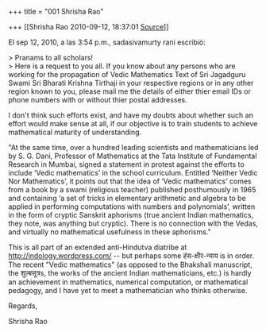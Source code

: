 +++
title = "001 Shrisha Rao"

+++
[[Shrisha Rao	2010-09-12, 18:37:01 [Source](https://groups.google.com/g/bvparishat/c/wx_nHBLgq6o)]]



El sep 12, 2010, a las 3:54 p.m., sadasivamurty rani escribió:

\> Pranams to all scholars!  
\> Here is a request to you all. If you know about any persons who are working for the propagation of Vedic Mathematics Text of Sri Jagadguru Swami Sri Bharati Krishna Tirthaji in your respective regions or in any other region known to you, please mail me the details of either thier email IDs or phone numbers with or without thier postal addresses.

I don't think such efforts exist, and have my doubts about whether such an effort would make sense at all, if our objective is to train students to achieve mathematical maturity of understanding.

"At the same time, over a hundred leading scientists and mathematicians led by S. G. Dani, Professor of Mathematics at the Tata Institute of Fundamental Research in Mumbai, signed a statement in protest against the efforts to include ‘Vedic mathematics’ in the school curriculum. Entitled ‘Neither Vedic Nor Mathematics’, it points out that the idea of ‘Vedic mathematics’ comes from a book by a swami (religious teacher) published posthumously in 1965 and containing ‘a set of tricks in elementary arithmetic and algebra to be applied in performing computations with numbers and polynomials’, written in the form of cryptic Sanskrit aphorisms (true ancient Indian mathematics, they note, was anything but cryptic). There is no connection with the Vedas, and virtually no mathematical usefulness in these aphorisms."

This is all part of an extended anti-Hindutva diatribe at <http://indology.wordpress.com/> -- but perhaps some हंस-क्षीर-न्याय is in order. The recent "Vedic mathematics" (as opposed to the Bhakshali manuscript, the शुल्बसूत्रs, the works of the ancient Indian mathematicians, etc.) is hardly an achievement in mathematics, numerical computation, or mathematical pedagogy, and I have yet to meet a mathematician who thinks otherwise.

Regards,

Shrisha Rao

